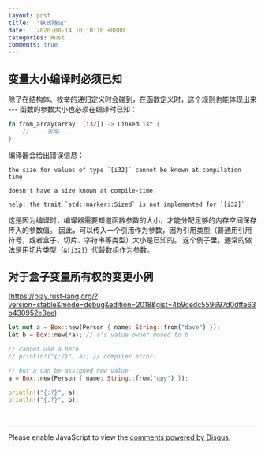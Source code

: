 ```yaml
---
layout: post
title:  "铁锈随记"
date:   2020-08-14 10:10:10 +0800
categories: Rust
comments: true
---
```


## 变量大小编译时必须已知

除了在结构体、枚举的递归定义时会碰到，在函数定义时，这个规则也能体现出来 --- 函数的参数大小也必须在编译时已知：
```rust
fn from_array(array: [i32]) -> LinkedList {
    // ... 省略 ...
}
```
编译器会给出错误信息：
```
the size for values of type `[i32]` cannot be known at compilation time

doesn't have a size known at compile-time

help: the trait `std::marker::Sized` is not implemented for `[i32]`
```

这是因为编译时，编译器需要知道函数参数的大小，才能分配足够的内存空间保存传入的参数值。
因此，可以传入一个引用作为参数，因为引用类型（普通用引用符号，或者盒子、切片、字符串等类型）大小是已知的。
这个例子里，通常的做法是用切片类型（`&[i32]`）代替数组作为参数。

## 对于盒子变量所有权的变更小例

(https://play.rust-lang.org/?version=stable&mode=debug&edition=2018&gist=4b9cedc559697d0dffe63b430952e3ee)

```rust
let mut a = Box::new(Person { name: String::from("dave") });
let b = Box::new(*a); // a's value owner moved to b

// cannot use a here
// println!("{:?}", a); // compiler error!

// but a can be assigned new value
a = Box::new(Person { name: String::from("qpy") });

println!("{:?}", a);
println!("{:?}", b);
```



<br>
<hr>

<div id="disqus_thread"></div>
<script>
(function() { // DON'T EDIT BELOW THIS LINE
var d = document, s = d.createElement('script');
s.src = 'https://straightdave-github-io.disqus.com/embed.js';
s.setAttribute('data-timestamp', +new Date());
(d.head || d.body).appendChild(s);
})();
</script>
<noscript>Please enable JavaScript to view the <a href="https://disqus.com/?ref_noscript">comments powered by Disqus.</a></noscript>
